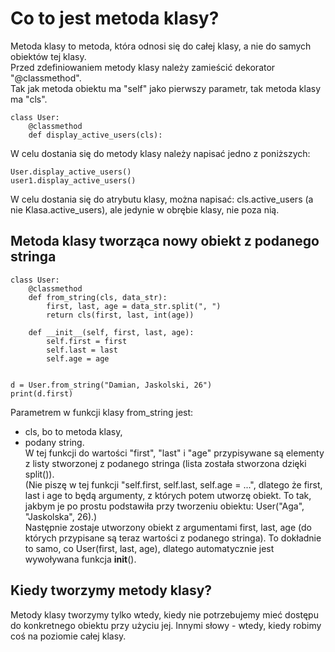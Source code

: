 # Co to jest metoda klasy?  
Metoda klasy to metoda, która odnosi się do całej klasy, a nie do samych obiektów tej klasy.  
Przed zdefiniowaniem metody klasy należy zamieścić dekorator "@classmethod".  
Tak jak metoda obiektu ma "self" jako pierwszy parametr, tak metoda klasy ma "cls".  
  
```
class User:
    @classmethod
    def display_active_users(cls):
```
  
W celu dostania się do metody klasy należy napisać jedno z poniższych:  
  
```
User.display_active_users()
user1.display_active_users()
```
  
W celu dostania się do atrybutu klasy, można napisać: cls.active_users (a nie Klasa.active_users), ale jedynie w obrębie klasy, nie poza nią.  
  
## Metoda klasy tworząca nowy obiekt z podanego stringa   
  
```
class User:
    @classmethod
    def from_string(cls, data_str):
        first, last, age = data_str.split(", ")
        return cls(first, last, int(age))

    def __init__(self, first, last, age):
        self.first = first
        self.last = last
        self.age = age


d = User.from_string("Damian, Jaskolski, 26")
print(d.first)
```
Parametrem w funkcji klasy from_string jest:  
- cls, bo to metoda klasy,  
- podany string.  
W tej funkcji do wartości "first", "last" i "age" przypisywane są elementy z listy stworzonej z podanego stringa (lista została stworzona dzięki split()).  
(Nie piszę w tej funkcji "self.first, self.last, self.age = ...", dlatego że first, last i age to będą argumenty, z których potem utworzę obiekt. To tak, jakbym je po prostu podstawiła przy tworzeniu obiektu: User("Aga", "Jaskolska", 26).)  
Następnie zostaje utworzony obiekt z argumentami first, last, age (do których przypisane są teraz wartości z podanego stringa). To dokładnie to samo, co User(first, last, age), dlatego automatycznie jest wywoływana funkcja __init__().  
  
## Kiedy tworzymy metody klasy?   
Metody klasy tworzymy tylko wtedy, kiedy nie potrzebujemy mieć dostępu do konkretnego obiektu przy użyciu jej. Innymi słowy - wtedy, kiedy robimy coś na poziomie całej klasy.
